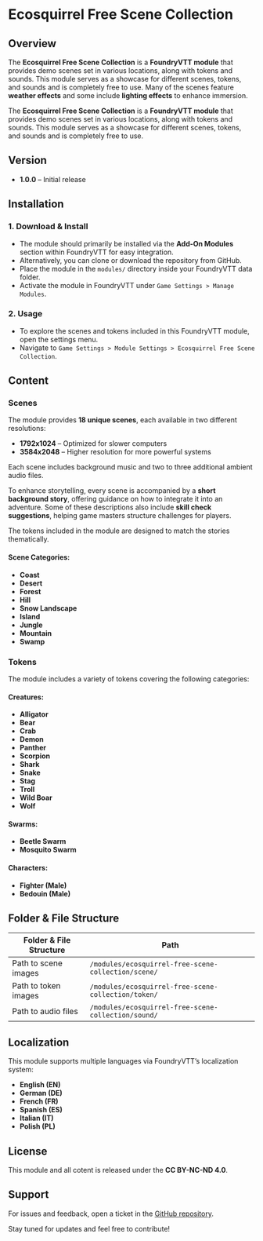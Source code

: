# Ecosquirrel Free Scene Collection

## Overview

The **Ecosquirrel Free Scene Collection** is a **FoundryVTT module** that provides demo scenes set in various locations, along with tokens and sounds. This module serves as a showcase for different scenes, tokens, and sounds and is completely free to use. Many of the scenes feature **weather effects** and some include **lighting effects** to enhance immersion.

The **Ecosquirrel Free Scene Collection** is a **FoundryVTT module** that provides demo scenes set in various locations, along with tokens and sounds. This module serves as a showcase for different scenes, tokens, and sounds and is completely free to use.

## Version

- **1.0.0** – Initial release

## Installation

### 1. Download & Install

- The module should primarily be installed via the **Add-On Modules** section within FoundryVTT for easy integration.
- Alternatively, you can clone or download the repository from GitHub.
- Place the module in the `modules/` directory inside your FoundryVTT data folder.
- Activate the module in FoundryVTT under `Game Settings > Manage Modules`.

### 2. Usage

- To explore the scenes and tokens included in this FoundryVTT module, open the settings menu.
- Navigate to `Game Settings > Module Settings > Ecosquirrel Free Scene Collection`.

## Content

### Scenes

The module provides **18 unique scenes**, each available in two different resolutions:
- **1792x1024** – Optimized for slower computers
- **3584x2048** – Higher resolution for more powerful systems

Each scene includes background music and two to three additional ambient audio files.

To enhance storytelling, every scene is accompanied by a **short background story**, offering guidance on how to integrate it into an adventure. Some of these descriptions also include **skill check suggestions**, helping game masters structure challenges for players.

The tokens included in the module are designed to match the stories thematically.

#### Scene Categories:
- **Coast**
- **Desert**
- **Forest**
- **Hill**
- **Snow Landscape**
- **Island**
- **Jungle**
- **Mountain**
- **Swamp**

### Tokens

The module includes a variety of tokens covering the following categories:

#### Creatures:
- **Alligator**
- **Bear**
- **Crab**
- **Demon**
- **Panther**
- **Scorpion**
- **Shark**
- **Snake**
- **Stag**
- **Troll**
- **Wild Boar**
- **Wolf**

#### Swarms:
- **Beetle Swarm**
- **Mosquito Swarm**

#### Characters:
- **Fighter (Male)**
- **Bedouin (Male)**

## Folder & File Structure

| **Folder & File Structure**      | **Path**  |
|----------------------------------|-------------------------------------------------|
| Path to scene images            | `/modules/ecosquirrel-free-scene-collection/scene/`  |
| Path to token images            | `/modules/ecosquirrel-free-scene-collection/token/`  |
| Path to audio files             | `/modules/ecosquirrel-free-scene-collection/sound/`  |

## Localization

This module supports multiple languages via FoundryVTT’s localization system:
- **English (EN)**
- **German (DE)**
- **French (FR)**
- **Spanish (ES)**
- **Italian (IT)**
- **Polish (PL)**

## License

This module and all cotent is released under the **CC BY-NC-ND 4.0**.

## Support

For issues and feedback, open a ticket in the [GitHub repository](https://github.com/your-repo/ecosquirrel-free-scene-collection).

Stay tuned for updates and feel free to contribute!

